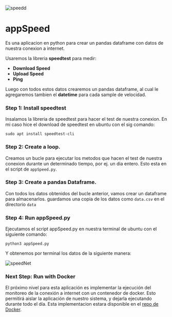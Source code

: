 ![speedd](https://user-images.githubusercontent.com/42939877/175611520-2757e76d-fabc-4aaa-b431-20edbd731214.jpg)


# appSpeed
Es una aplicacion en python para crear un pandas dataframe con datos de nuestra conexion a internet.

Usaremos la libreria **speedtest** para medir:

- **Download Speed**
- **Upload Speed**
- **Ping**

Luego con todos estos datos crearemos un pandas dataframe, al cual le agregaremos tambien el **datetime** para cada sample de velocidad.

### Step 1: Install speedtest
Insalamos la libreria de speedtest para hacer el test de nuestra conexion. En mi caso hice el download de speedtest en ubuntu con el sig comando:

`sudo apt install speedtest-cli`

### Step 2: Create a loop.
Creamos un bucle para ejecutar los metodos que hacen el test de nuestra conexion durante un determinado tiempo, por ej. un dia entero. Esto esta en el script de `appSpeed.py`.

### Step 3: Create a pandas Dataframe.
Con todos los datos obtenidos del bucle anterior, vamos crear un dataframe para almacenarlos. guardamos una copia de los datos como `data.csv` en el directorio `data`

### Step 4: Run appSpeed.py
Ejecutamos el script appSpeed.py en nuestra terminal de ubuntu con el siguiente comando:

`python3 appSpeed.py`

Y obtenemos por terminal los datos de la siguiente manera:

![speedNet](https://user-images.githubusercontent.com/42939877/175649326-eb6b7a0b-bc46-4730-a3b9-9ad27e70f2ed.png)

### Next Step: Run with Docker
El próximo nivel para esta aplicación es implementar la ejecución del monitoreo de la conexión a internet con un contenedor de docker. Esto permitirá aislar la aplicación de nuestro sistema, y dejarla ejecutando durante todo el día. Esta implementacion estara disponible en el [repo de Docker](https://github.com/Leonardo1133/Docker).

